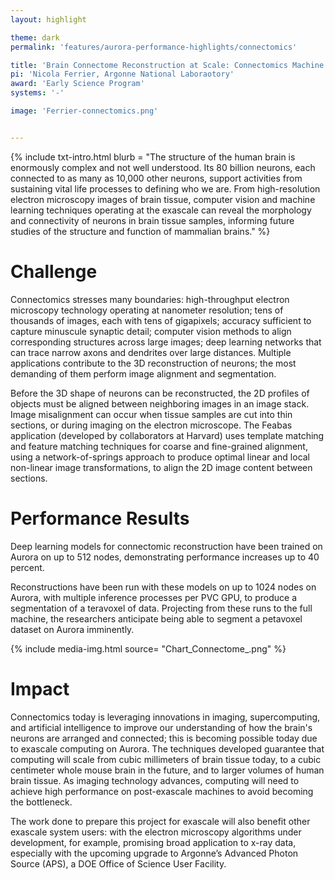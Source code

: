 ```yaml
---
layout: highlight

theme: dark
permalink: 'features/aurora-performance-highlights/connectomics'

title: 'Brain Connectome Reconstruction at Scale: Connectomics Machine Learning with Flood-Filling Networks'
pi: 'Nicola Ferrier, Argonne National Laboraotory'
award: 'Early Science Program'
systems: '-'

image: 'Ferrier-connectomics.png' 


---
```


{% include txt-intro.html 
    blurb = "The structure of the human brain is enormously complex and not well understood. Its 80 billion neurons, each connected to as many as 10,000 other neurons, support activities from sustaining vital life processes to defining who we are. From high-resolution electron microscopy images of brain tissue, computer vision and machine learning techniques operating at the exascale can reveal the morphology and connectivity of neurons in brain tissue samples, informing future studies of the structure and function of mammalian brains."
%}



# Challenge

Connectomics stresses many boundaries: high-throughput electron microscopy technology
operating at nanometer resolution; tens of thousands of images, each with tens of gigapixels;
accuracy sufficient to capture minuscule synaptic detail; computer vision methods to align
corresponding structures across large images; deep learning networks that can trace
narrow axons and dendrites over large distances. Multiple applications contribute to the 3D reconstruction of neurons; the most demanding of them perform image alignment and segmentation.

Before the 3D shape of neurons can be reconstructed, the 2D profiles of objects must be aligned between neighboring images in an image stack. Image misalignment can occur when tissue samples are cut into thin sections, or during imaging on the electron microscope. The Feabas application (developed by collaborators at Harvard) uses template matching and feature matching techniques for coarse and fine-grained alignment, using a network-of-springs approach to produce optimal linear and local non-linear image transformations, to align the 2D image content between sections.

# Performance Results
Deep learning models for connectomic reconstruction have been trained on Aurora on up to 512 nodes, demonstrating performance increases up to 40 percent.

Reconstructions have been run with these models on up to 1024 nodes on Aurora, with multiple inference processes per PVC GPU, to produce a segmentation of a teravoxel of data. Projecting from these runs to the full machine, the researchers anticipate being able to segment a petavoxel dataset on Aurora imminently.

{% include media-img.html
   source= "Chart_Connectome_.png"
%}

# Impact

Connectomics today is leveraging innovations in imaging, supercomputing, and artificial intelligence to improve our understanding of how the brain's neurons are arranged and connected; this is becoming possible today due to exascale computing on Aurora. The techniques developed guarantee that computing will scale from cubic millimeters of brain tissue today, to a cubic centimeter whole mouse brain in the future, and to larger volumes of human brain tissue. As imaging technology advances, computing will need to achieve high performance on post-exascale machines to avoid becoming the bottleneck.

The work done to prepare this project for exascale will also benefit other exascale system users: with the electron microscopy algorithms under development, for example, promising broad application to x-ray data, especially with the upcoming upgrade to Argonne’s Advanced Photon Source (APS), a DOE Office of Science User Facility.
